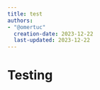 ```yaml
---
title: test
authors:
- "@omertuc"
  creation-date: 2023-12-22
  last-updated: 2023-12-22
---
```


# Testing
